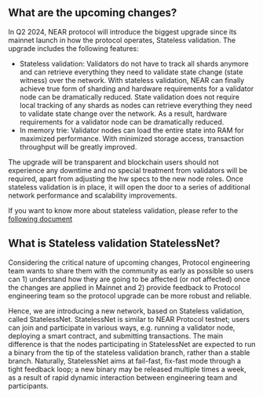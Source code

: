 ## What are the upcoming changes?
In Q2 2024, NEAR protocol will introduce the biggest upgrade since its mainnet launch in how the protocol operates, Stateless validation. The upgrade includes the following features:
* Stateless validation: Validators do not have to track all shards anymore and can retrieve everything they need to validate state change (state witness) over the network. With stateless validation, NEAR can finally achieve true form of sharding and hardware requirements for a validator node can be dramatically reduced. State validation does not require local tracking of any shards as nodes can retrieve everything they need to validate state change over the network. As a result, hardware requirements for a validator node can be dramatically reduced.
* In memory trie: Validator nodes can load the entire state into RAM for maximized performance. With minimized storage access, transaction throughput will be greatly improved.

The upgrade will be transparent and blockchain users should not experience any downtime and no special treatment from validators will be required, apart from adjusting the hw specs to the new node roles. Once stateless validation is in place, it will open the door to a series of additional network performance and scalability improvements.

If you want to know more about stateless validation, please refer to the [following document](https://github.com/near/NEPs/blob/state-validation/neps/nep-0509.md)

## What is Stateless validation StatelessNet?
Considering the critical nature of upcoming changes, Protocol engineering team wants to share them with the community as early as possible so users can 1) understand how they are going to be affected (or not affected) once the changes are applied in Mainnet and 2) provide feedback to Protocol engineering team so the protocol upgrade can be more robust and reliable.

Hence, we are introducing a new network, based on Stateless validation, called StatelessNet. StatelessNet is similar to NEAR Protocol testnet; users can join and participate in various ways, e.g. running a validator node, deploying  a smart contract, and submitting transactions. The main difference is that the nodes participating in StatelessNet are expected to run a binary from the tip of the stateless validation branch, rather than a stable branch. Naturally, StatelessNet aims at fail-fast, fix-fast mode through a tight feedback loop; a new binary may be released multiple times a week, as a result of rapid dynamic interaction between engineering team and participants.
